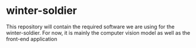 # winter-soldier
This repository will contain the required software we are using for the winter-soldier. For now, it is mainly the computer vision model as well as the front-end application
